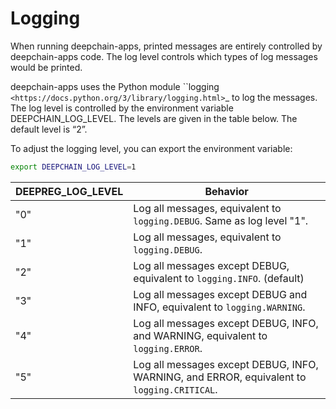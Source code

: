 # Logging

When running deepchain-apps, printed messages are entirely controlled by deepchain-apps code.
The log level controls which types of log messages would be printed.

deepchain-apps uses the Python module ``logging` <https://docs.python.org/3/library/logging.html>`_ to log the messages. The log level is controlled by the environment variable DEEPCHAIN_LOG_LEVEL. The levels are given in the table below. The default level is “2”.

To adjust the logging level, you can export the environment variable:

  ```bash
  export DEEPCHAIN_LOG_LEVEL=1
  ```

  | DEEPREG_LOG_LEVEL | Behavior                                                                                   |
| ----------------- | ------------------------------------------------------------------------------------------ |
| "0"               | Log all messages, equivalent to `logging.DEBUG`. Same as log level "1".                    |
| "1"               | Log all messages, equivalent to `logging.DEBUG`.                                           |
| "2"               | Log all messages except DEBUG, equivalent to `logging.INFO`. (default)                     |
| "3"               | Log all messages except DEBUG and INFO, equivalent to `logging.WARNING`.                   |
| "4"               | Log all messages except DEBUG, INFO, and WARNING, equivalent to `logging.ERROR`.           |
| "5"               | Log all messages except DEBUG, INFO, WARNING, and ERROR, equivalent to `logging.CRITICAL`. |
